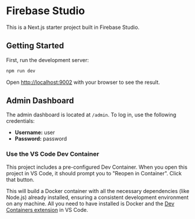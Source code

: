 # Firebase Studio

This is a Next.js starter project built in Firebase Studio.

## Getting Started

First, run the development server:

```bash
npm run dev
```

Open [http://localhost:9002](http://localhost:9002) with your browser to see the result.

## Admin Dashboard

The admin dashboard is located at `/admin`. To log in, use the following credentials:
- **Username:** user
- **Password:** password

### Use the VS Code Dev Container

This project includes a pre-configured Dev Container. When you open this project in VS Code, it should prompt you to "Reopen in Container". Click that button.

This will build a Docker container with all the necessary dependencies (like Node.js) already installed, ensuring a consistent development environment on any machine. All you need to have installed is Docker and the [Dev Containers extension](https://marketplace.visualstudio.com/items?itemName=ms-vscode-remote.remote-containers) in VS Code.


